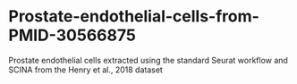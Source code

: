 # Prostate-endothelial-cells-from-PMID-30566875
Prostate endothelial cells extracted using the standard Seurat workflow and SCINA from the Henry et al., 2018 dataset
